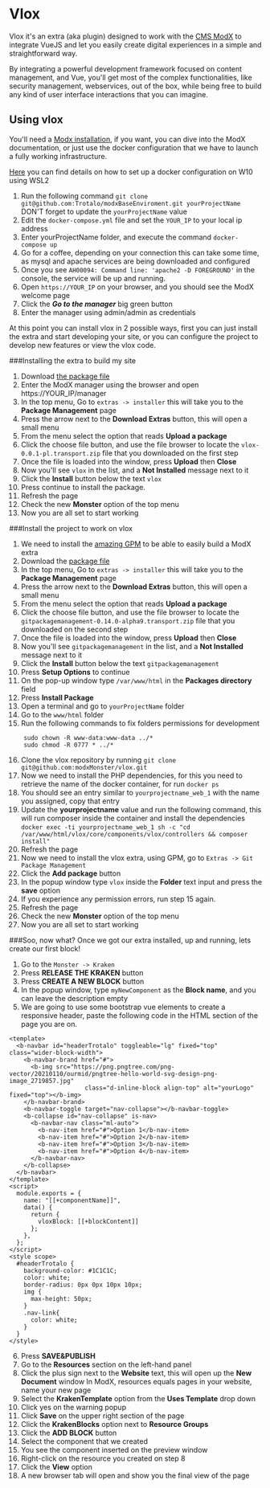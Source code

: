 # Vlox

Vlox it's an extra (aka plugin) designed to work with the [CMS ModX](https://modx.com/) to integrate VueJS and let you 
easily create digital experiences in a simple and straightforward way.

By integrating a powerful development framework focused on content management, and Vue, you'll get most of the complex 
functionalities, like security management, webservices, out of the box, while being free to build any kind of user 
interface interactions that you can imagine.

## Using vlox

You'll need a [Modx installation](https://docs.modx.com/current/en/getting-started/installation), if you want, you can
dive into the ModX documentation, or just use the docker configuration that we have to launch a fully working 
infrastructure.

[Here](https://github.com/Trotalo/modxBaseEnviroment/blob/master/README.md) you can find details on how to set up 
a docker configuration on W10 using WSL2

1. Run the following command `git clone git@github.com:Trotalo/modxBaseEnviroment.git yourProjectName` DON'T forget
to update the `yourProjectName` value
2. Edit the `docker-compose.yml` file and set the `YOUR_IP` to your local ip address
3. Enter yourProjectName folder, and execute the command `docker-compose up`
4. Go for a coffee, depending on your connection this can take some time, as mysql and apache services are being 
downloaded and configured
5. Once you see `AH00094: Command line: 'apache2 -D FOREGROUND'` in the console, the service will be up and running.
6. Open `https://YOUR_IP` on your browser, and you should see the ModX welcome page
7. Click the ***Go to the manager*** big green button
8. Enter the manager using admin/admin as credentials

At this point you can install vlox in 2 possible ways, first you can just install the extra and start developing 
your site, or you can configure the project to develop new features or view the vlox code.

###Installing the extra to build my site
1. Download [the package file](https://github.com/Trotalo/vlox/raw/master/_packages/vlox-0.0.1-pl.transport.zip)
2. Enter the ModX manager using the browser and open https://YOUR_IP/manager
3. In the top menu, Go to `extras -> installer` this will take you to the **Package Management** page
4. Press the arrow next to the **Download Extras** button, this will open a small menu
5. From the menu select the option that reads **Upload a package**
6. Click the choose file button, and use the file browser to locate the `vlox-0.0.1-pl.transport.zip` file that you 
downloaded on the first step
7. Once the file is loaded into the window, press **Upload** then **Close**
8. Now you'll see `vlox` in the list, and a **Not Installed** message next to it
9. Click the **Install** button below the text `vlox`
10. Press continue to install the package.
11. Refresh the page
12. Check the new **Monster** option of the top menu
13. Now you are all set to start working

###Install the project to work on vlox
1. We need to install the [amazing GPM](https://github.com/theboxer/Git-Package-Management) to be able to easily build 
a ModX extra
2. Download the [package file](https://github.com/theboxer/Git-Package-Management/raw/master/_packages/gitpackagemanagement-0.14.0-alpha9.transport.zip)
3. In the top menu, Go to `extras -> installer` this will take you to the **Package Management** page
4. Press the arrow next to the **Download Extras** button, this will open a small menu
5. From the menu select the option that reads **Upload a package**
6. Click the choose file button, and use the file browser to locate the `gitpackagemanagement-0.14.0-alpha9.transport.zip` file that you
   downloaded on the second step
7. Once the file is loaded into the window, press **Upload** then **Close**
8. Now you'll see `gitpackagemanagement` in the list, and a **Not Installed** message next to it
9. Click the **Install** button below the text `gitpackagemanagement`
10. Press **Setup Options** to continue
11. On the pop-up window type `/var/www/html` in the **Packages directory** field
12. Press **Install Package**
13. Open a terminal and go to `yourProjectName` folder
14. Go to the `www/html` folder
15. Run the following commands to fix folders permissions for development
``` 
    sudo chown -R www-data:www-data ../*
    sudo chmod -R 0777 * ../*
```
16. Clone the vlox repository by running `git clone git@github.com:modxMonster/vlox.git`
17. Now we need to install the PHP dependencies, for this you need to retrieve the name of the docker container, for 
run `docker ps`
18. You should see an entry similar to `yourprojectname_web_1` with the name you assigned, copy that entry
19. Update the **yourprojectname** value and run the following command, this will run composer inside the container
and install the dependencies
`docker exec -ti yourprojectname_web_1 sh -c "cd /var/www/html/vlox/core/components/vlox/controllers && composer install"`
20. Refresh the page
21. Now we need to install the vlox extra, using GPM, go to `Extras -> Git Package Management`
22. Click the **Add package** button
23. In the popup window type `vlox` inside the **Folder** text input and press the **save** option
24. If you experience any permission errors, run step 15 again.
25. Refresh the page
26. Check the new **Monster** option of the top menu
27. Now you are all set to start working

###Soo, now what?
Once we got our extra installed, up and running, lets create our first block!
1. Go to the `Monster -> Kraken`
2. Press **RELEASE THE KRAKEN** button
3. Press **CREATE A NEW BLOCK** button
4. In the popup window, type `myNewComponent` as the **Block name**, and you can leave the description empty
5. We are going to use some bootstrap vue elements to create a responsive header, paste the following code
in the HTML section of the page you are on.
```
<template>
  <b-navbar id="headerTrotalo" toggleable="lg" fixed="top" class="wider-block-width">
    <b-navbar-brand href="#">
      <b-img src="https://png.pngtree.com/png-vector/20210110/ourmid/pngtree-hello-world-svg-design-png-image_2719857.jpg"
                     class="d-inline-block align-top" alt="yourLogo" fixed="top"></b-img>
    </b-navbar-brand>
    <b-navbar-toggle target="nav-collapse"></b-navbar-toggle>
    <b-collapse id="nav-collapse" is-nav>
      <b-navbar-nav class="ml-auto">
        <b-nav-item href="#">Option 1</b-nav-item>
        <b-nav-item href="#">Option 2</b-nav-item>
        <b-nav-item href="#">Option 3</b-nav-item>
        <b-nav-item href="#">Option 4</b-nav-item>
      </b-navbar-nav>
    </b-collapse>
  </b-navbar>
</template>
<script>
  module.exports = {
    name: "[[+componentName]]",
    data() {
      return {
        vloxBlock: [[+blockContent]]
      };
    },
  };
</script>
<style scope>
  #headerTrotalo {
    background-color: #1C1C1C;
    color: white;
    border-radius: 0px 0px 10px 10px;
    img {
      max-height: 50px;
    }
    .nav-link{
      color: white;
    }
  }
</style>
```
6. Press **SAVE&PUBLISH**
7. Go to the **Resources** section on the left-hand panel
8. Click the plus sign next to the **Website** text, this will open up the **New Document** window
In ModX, resources equals pages in your website, name your new page
9. Select the **KrakenTemplate** option from the **Uses Template** drop down
10. Click yes on the warning popup
11. Click **Save** on the upper right section of the page
12. Click the **KrakenBlocks** option next to **Resource Groups**
13. Click the **ADD BLOCK** button
14. Select the component that we created
15. You see the component inserted on the preview window
16. Right-click on the resource you created on step 8
17. Click the **View** option
18. A new browser tab will open and show you the final view of the page



 


